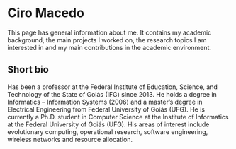 # Ciro Macedo
This page has general information about me. It contains my academic background, the main projects I worked on, the research topics I am interested in and my main contributions in the academic environment.

## Short bio
Has been a professor at the Federal Institute of Education, Science, and Technology of the State of Goiás (IFG) since 2013. He holds a degree in Informatics – Information Systems (2006) and a master’s degree in Electrical Engineering from Federal University of Goiás (UFG). He is currently a Ph.D. student in Computer Science at the Institute of Informatics at the Federal University of Goiás (UFG). His areas of interest include evolutionary computing, operational research, software engineering, wireless networks and resource allocation.
